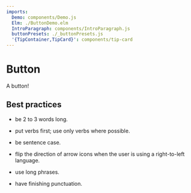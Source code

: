 ```yaml
---
imports:
  Demo: components/Demo.js
  Elm: ./ButtonDemo.elm
  IntroParagraph: components/IntroParagraph.js
  buttonPresets: ./_buttonPresets.js
  '{TipContainer,TipCard}': components/tip-card
---
```


# Button

<IntroParagraph>

A button!

</IntroParagraph>

<Demo presets={buttonPresets} elm={Elm.Elm.Button.ButtonDemo} />

## Best practices

<TipContainer>
<TipCard title="Buttons should…" type="tip">

- be 2 to 3 words long.

- put verbs first; use only verbs where possible.

- be sentence case.

- flip the direction of arrow icons when the user is using a right-to-left language.

</TipCard>
<TipCard title="Buttons should not…" type="warning">

- use long phrases.

- have finishing punctuation.

</TipCard>
</TipContainer>
